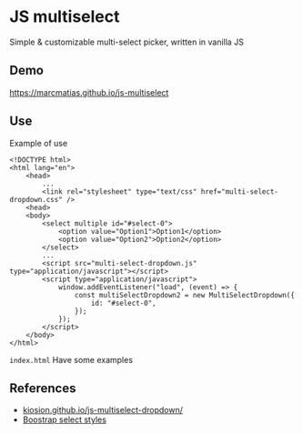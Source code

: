 # JS multiselect

Simple & customizable multi-select picker, written in vanilla JS

## Demo

https://marcmatias.github.io/js-multiselect

## Use

Example of use

```
<!DOCTYPE html>
<html lang="en">
    <head>
        ...
        <link rel="stylesheet" type="text/css" href="multi-select-dropdown.css" />
    <head>
    <body>
        <select multiple id="#select-0">
            <option value="Option1">Option1</option>
            <option value="Option2">Option2</option>
        </select>
        ...
        <script src="multi-select-dropdown.js" type="application/javascript"></script>
        <script type="application/javascript">
            window.addEventListener("load", (event) => {
                const multiSelectDropdown2 = new MultiSelectDropdown({
                    id: "#select-0",
                });
            });
        </script>
    </body>
</html>
```

`index.html` Have some examples 

## References

- [kiosion.github.io/js-multiselect-dropdown/](https://github.com/kiosion/js-multiselect-dropdown)
- [Boostrap select styles](https://getbootstrap.com/docs/5.0/forms/select/)
